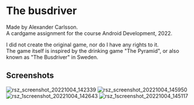 # The busdriver
Made by Alexander Carlsson.  
A cardgame assignment for the course Android Development, 2022.

I did not create the original game, nor do I have any rights to it.  
The game itself is inspired by the drinking game "The Pyramid", or also known as "The Busdriver" in Sweden.


## Screenshots
![rsz_screenshot_20221004_142339](https://user-images.githubusercontent.com/47304533/193821067-5c17b572-ac00-436d-b830-a8e1f818f4a0.png)
![rsz_screenshot_20221004_145950](https://user-images.githubusercontent.com/47304533/193825673-46e964b3-bb11-4316-ad5f-7399d7c1a838.png)  
![rsz_1screenshot_20221004_142643](https://user-images.githubusercontent.com/47304533/193821208-ab306868-64ff-4726-8dce-00b60865f477.png)
![rsz_1screenshot_20221004_145117](https://user-images.githubusercontent.com/47304533/193824046-5c203989-0b8c-4114-b78b-fd8e4c203cc4.png)



